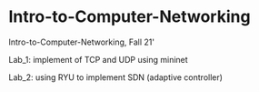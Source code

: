 # Intro-to-Computer-Networking
Intro-to-Computer-Networking, Fall 21'

Lab_1: implement of TCP and UDP using mininet

Lab_2: using RYU to implement SDN (adaptive controller)
